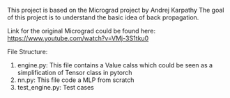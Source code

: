 This project is based on the Micrograd project by Andrej Karpathy
The goal of this project is to understand the basic idea of back propagation.

Link for the original Micrograd could be found here: https://www.youtube.com/watch?v=VMj-3S1tku0

File Structure:
1. engine.py: This file contains a Value calss which could be seen as a simplification of Tensor class in pytorch
2. nn.py: This file code a MLP from scratch
3. test_engine.py: Test cases